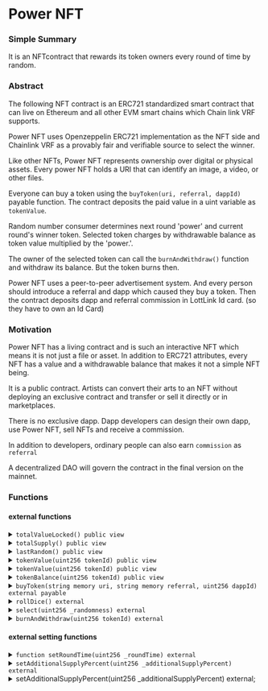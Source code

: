 # Power NFT

### Simple Summary

It is an NFTcontract that rewards its token owners every round of time by random.

### Abstract

The following NFT contract is an ERC721 standardized smart contract that can live on Ethereum and all other EVM smart chains which Chain link VRF supports.

Power NFT uses Openzeppelin ERC721 implementation as the NFT side and Chainlink VRF as a provably fair and verifiable source to select the winner.

Like other NFTs, Power NFT represents ownership over digital or physical assets. Every power NFT holds a URI that can identify an image, a video, or other files.

Everyone can buy a token using the `buyToken(uri, referral, dappId)` payable function. The contract deposits the paid value in a uint variable as `tokenValue`.

Random number consumer determines next round 'power' and current round's winner token. Selected token charges by withdrawable balance as token value multiplied by the 'power.'.

The owner of the selected token can call the `burnAndWithdraw()` function and withdraw its balance. But the token burns then.

Power NFT uses a peer-to-peer advertisement system. And every person should introduce a referral and dapp which caused they buy a token. Then the contract deposits dapp and referral commission in LottLink Id card. (so they have to own an Id Card)

### Motivation

Power NFT has a living contract and is such an interactive NFT which means it is not just a file or asset. In addition to ERC721 attributes, every NFT has a value and a withdrawable balance that makes it not a simple NFT being.

It is a public contract. Artists can convert their arts to an NFT without deploying an exclusive contract and transfer or sell it directly or in marketplaces.

There is no exclusive dapp. Dapp developers can design their own dapp, use Power NFT, sell NFTs and receive a commission.

In addition to developers, ordinary people can also earn `commission` as `referral`

A decentralized DAO will govern the contract in the final version on the mainnet.

### Functions

#### external functions

<details>

<summary><code>totalValueLocked() public view</code></summary>

Returns the available value that can be transferred to a token withdrawable balance.

</details>

<details>

<summary><code>totalSupply() public view</code></summary>

Returns total tokens minted.

</details>

<details>

<summary><code>lastRandom() public view</code></summary>

Returns the last randomness generated by the [RNC](rnc.md) contract.

</details>

<details>

<summary><code>tokenValue(uint256 tokenId) public view</code></summary>

Returns the value which the minter deposited in the token.

Requirements:

* `tokenId` must exist.

</details>

<details>

<summary><code>tokenValue(uint256 tokenId) public view</code></summary>

Returns the value which the minter deposited in the token.

Requirements:

* `tokenId` must exist.

</details>

<details>

<summary><code>tokenBalance(uint256 tokenId) public view</code></summary>

Returns the value which the minter deposited in the token.

Requirements:

* `tokenId` must exist.

</details>

<details>

<summary><code>buyToken(string memory uri, string memory referral, uint256 dappId) external payable</code></summary>

Mints a token by desired uri and value and transfer it to `msg.sender`.

The first `tokenId` is 1 and the next one will be earned by auto-increment. if a token is burned, the contract assigns its Id to the next one who buys a token.

Commission will be deducted from `msg.value` and transferred to the commission contract to be shared between referral, dapp, and DAO. the rest of the value will be locked in the contract.

Requirements:

* `referral` and `dappId` must exist.

</details>

<details>

<summary><code>rollDice() external</code></summary>

Requests to the [RNC](rnc.md) to consume randomness.

Requirements:

* there must be one or more round times available between the current time and `roundTimesPassed`.
* required `RNCFee()` should be available in the `totalValueLocked()`.

Emits a `RollDice` event.

</details>

<details>

<summary><code>select(uint256 _randomness) external</code></summary>

Fulfills randomness, selects a card, and determines the power of the next round by random.

Random token Id will be selected from an unfixed pool that depends on `additionalSupplyPercent`. if it is zero, we have a winner every round. else, winning possibility is inversely proportional to `totalSupply` + `additionalSupplyPercent`.

The selected token value will equal `tokenValue` \* `power`.

If someone doesn't withdraw and burn their token and the token is selected by random again, its recent balance will be recycled to the contract.

&#x20;Requirements:

* only RNC can call this function

Emits a `Win` event.

</details>

<details>

<summary><code>burnAndWithdraw(uint256 tokenId) external</code></summary>

Withdraw the `tokenBalance` and burn the token.

Requirements:

* Only the winner can call this function.

</details>

#### external setting functions

<details>

<summary><code>function setRoundTime(uint256 _roundTime) external</code></summary>

Set the power range the random power will be selected from.

Requirements:&#x20;

* Only the owner of the contract can call this function.

</details>

<details>

<summary><code>setAdditionalSupplyPercent(uint256 _additionalSupplyPercent) external</code></summary>

Set the additional supply range that the winner token will be selected.

If the additional supply percent is zero, there is a winner token every round.

Requirements:

* Only the owner of the contract can set commission percent.

</details>

<details>

<summary>setAdditionalSupplyPercent(uint256 _additionalSupplyPercent) external;</summary>



</details>

